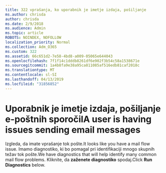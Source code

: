 ```yaml
---
title: 322 vprašanja, ko uporabnik je imetje izdaja, pošiljanje
ms.author: chrisda
author: chrisda
ms.date: 2/9/2018
ms.audience: Admin
ms.topic: article
ROBOTS: NOINDEX, NOFOLLOW
localization_priority: Normal
ms.collection: Adm_O365
ms.custom: 322
ms.assetid: 66c651d2-7e58-4bd8-a009-05065e644043
ms.openlocfilehash: 7f1f14c1dddb8261df6e902f3b54c58a1538671e
ms.sourcegitcommit: 1a4b8fa9e38a95ca811085af516edb81caf2018c
ms.translationtype: MT
ms.contentlocale: sl-SI
ms.lasthandoff: 04/13/2019
ms.locfileid: "31856852"
---
```

# <a name="a-user-is-having-issues-sending-email-messages"></a><span data-ttu-id="a6ee1-102">Uporabnik je imetje izdaja, pošiljanje e-poštnih sporočil</span><span class="sxs-lookup"><span data-stu-id="a6ee1-102">A user is having issues sending email messages</span></span>

<span data-ttu-id="a6ee1-103">Izgleda, da imate vprašanje tok pošte.</span><span class="sxs-lookup"><span data-stu-id="a6ee1-103">It looks like you have a mail flow issue.</span></span> <span data-ttu-id="a6ee1-104">Imamo diagnostiko, ki bo pomagal pri identifikaciji mnogo skupnih težav tok pošte.</span><span class="sxs-lookup"><span data-stu-id="a6ee1-104">We have diagnostics that will help identify many common mail flow problems.</span></span> <span data-ttu-id="a6ee1-105">Kliknite, da **zaženete diagnostiko** spodaj.</span><span class="sxs-lookup"><span data-stu-id="a6ee1-105">Click **Run Diagnostics** below.</span></span>

